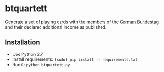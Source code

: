 btquartett
==========

Generate a set of playing cards with the members of the [German Bundestag](https://en.wikipedia.org/wiki/Bundestag) and their declared additional income as published.

Installation
------------

* Use Python 2.7
* Install requirements: `[sudo] pip install -r requirements.txt`
* Run it: `python btquartett.py`
